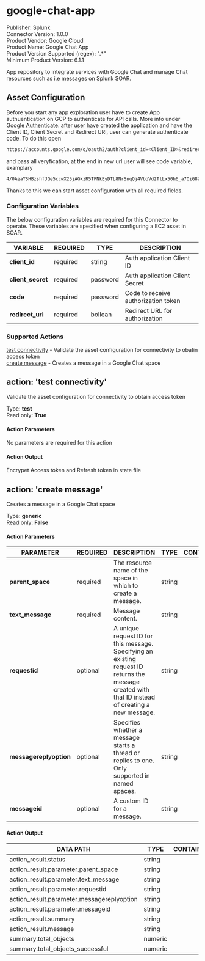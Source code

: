 # google-chat-app

Publisher: Splunk  
Connector Version: 1\.0\.0  
Product Vendor: Google Cloud  
Product Name: Google Chat App  
Product Version Supported (regex): "\.\*"  
Minimum Product Version: 6\.1\.1  

App repository to integrate services with Google Chat and manage Chat resources such as i.e messages on Splunk SOAR.

[comment]: # " File: README.md"
[comment]: # "  Copyright (c) 2019-2023 Splunk Inc."
[comment]: # ""
[comment]: # "Licensed under the Apache License, Version 2.0 (the 'License');"
[comment]: # "you may not use this file except in compliance with the License."
[comment]: # "You may obtain a copy of the License at"
[comment]: # ""
[comment]: # "    http://www.apache.org/licenses/LICENSE-2.0"
[comment]: # ""
[comment]: # "Unless required by applicable law or agreed to in writing, software distributed under"
[comment]: # "the License is distributed on an 'AS IS' BASIS, WITHOUT WARRANTIES OR CONDITIONS OF ANY KIND,"
[comment]: # "either express or implied. See the License for the specific language governing permissions"
[comment]: # "and limitations under the License."
[comment]: # ""

## Asset Configuration

Before you start any app exploration user have to create App authuentication on GCP to authenticate for API calls. More info under [Google Authenticate](https://developers.google.com/workspace/chat/authenticate-authorize). after user have created the application and have the Client ID, Client Secret and Redirect URI, user can generate authenticate code. To do this open 
```bash
https://accounts.google.com/o/oauth2/auth?client_id=<Client_ID>&redirect_uri=<redirect_uri>&response_type=code&scope=https://www.googleapis.com/auth/chat.messages&access_type=offline
```
and pass all veryfication, at the end in new url user will see code variable, examplary 
```bash
4/0AeaYSHBzshfJQe5ccwX25jAGkzR5TFNkEyDTL8NrSnqQj4VboVd2TlLx50h6_a7OiG8ZHA
```
Thanks to this we can start asset configuration with all required fields. 

### Configuration Variables
The below configuration variables are required for this Connector to operate.  These variables are specified when configuring a EC2 asset in SOAR.

VARIABLE | REQUIRED | TYPE | DESCRIPTION
-------- | -------- | ---- | -----------
**client\_id** |  required  | string | Auth application Client ID
**client\_secret** |  required  | password | Auth application Client Secret
**code** |  required  | password | Code to receive authorization token
**redirect\_uri** |  required  | bollean | Redirect URL for authorization

### Supported Actions  
[test connectivity](#action-test-connectivity) - Validate the asset configuration for connectivity to obatin access token  
[create message](#action-get-connection-information) - Creates a message in a Google Chat space  

## action: 'test connectivity'
Validate the asset configuration for connectivity to obtain access token

Type: **test**  
Read only: **True**

#### Action Parameters
No parameters are required for this action

#### Action Output
Encrypet Access token and Refresh token in state file

## action: 'create message'
Creates a message in a Google Chat space

Type: **generic**  
Read only: **False**

#### Action Parameters
PARAMETER | REQUIRED | DESCRIPTION | TYPE | CONTAINS
--------- | -------- | ----------- | ---- | --------
**parent\_space** |  required  | The resource name of the space in which to create a message. | string | 
**text\_message** |  required  | Message content. | string | 
**requestid** |  optional  | A unique request ID for this message. Specifying an existing request ID returns the message created with that ID instead of creating a new message. | string | 
**messagereplyoption** |  optional  | Specifies whether a message starts a thread or replies to one. Only supported in named spaces. | string | 
**messageid** |  optional  | A custom ID for a message. | string | 

#### Action Output
DATA PATH | TYPE | CONTAINS
--------- | ---- | --------
action\_result\.status | string | 
action\_result\.parameter\.parent\_space | string | 
action\_result\.parameter\.text\_message | string | 
action\_result\.parameter\.requestid | string | 
action\_result\.parameter\.messagereplyoption | string | 
action\_result\.parameter\.messageid | string | 
action\_result\.summary | string | 
action\_result\.message | string | 
summary\.total\_objects | numeric | 
summary\.total\_objects\_successful | numeric |   
